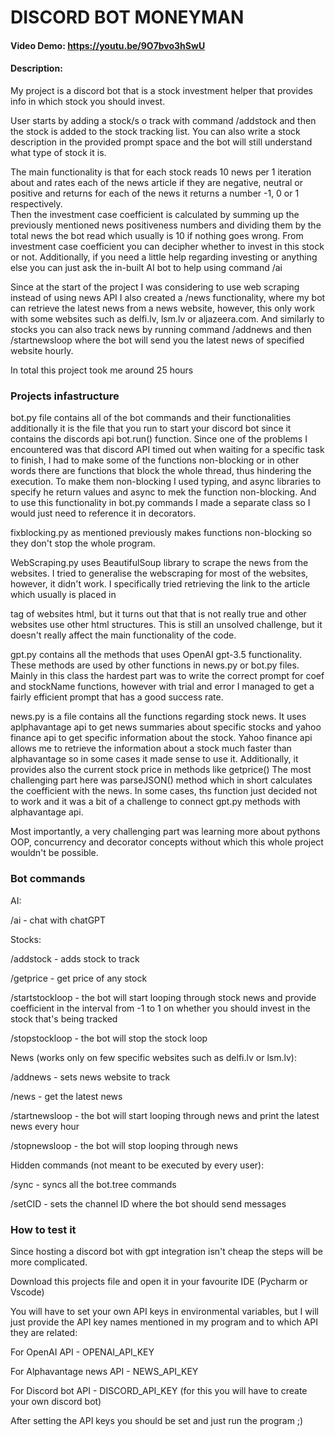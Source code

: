 ﻿# DISCORD BOT MONEYMAN
#### Video Demo:  https://youtu.be/9O7bvo3hSwU
#### Description:

My project is a discord bot that is a stock investment helper that provides info in which stock you should invest.

User starts by adding a stock/s o track with command /addstock and then the stock is added to the stock tracking list. 
You can also write a stock description in the provided prompt space and the bot will still understand what type of stock it is.

The main functionality is that for each stock reads 10 news per 1 iteration about and rates each of the news article  if they are negative, neutral or positive and returns for each of the news it returns a number -1, 0 or 1 respectively.  
Then the investment case coefficient is calculated by summing up the previously mentioned news positiveness numbers and dividing them by the total news the bot read which usually is 10 if nothing goes wrong. 
From investment case coefficient you can decipher whether to invest in this stock or not.
Additionally, if you need a little help regarding investing or anything else you can just ask the in-built AI bot to help using command /ai

Since at the start of the project I was considering to use web scraping instead of using news API I also created a /news functionality, where my bot can retrieve the latest news from a news website, however, this only work with some websites such as delfi.lv, lsm.lv or aljazeera.com.
And similarly to stocks you can also track news by running command /addnews and then /startnewsloop where the bot will send you the latest news of specified website hourly. 

In total this project took me around 25 hours

### Projects infastructure

bot.py file contains all of the bot commands and their functionalities additionally it is the file that you run to start your discord bot since it contains the discords api bot.run() function.
Since one of the problems I encountered was that discord API timed out when waiting for a specific task to finish, I had to make some of the functions non-blocking or in other words there are functions that block the whole thread, thus hindering the execution.
To make them non-blocking I used typing, and async libraries to specify he return values and async to mek the function non-blocking.
And to use this functionality in bot.py commands I made a separate class so I would just need to reference it in decorators.

fixblocking.py as mentioned previously makes functions non-blocking so they don't stop the whole program.

WebScraping.py uses BeautifulSoup library to scrape the news from the websites. I tried to generalise the webscraping for most of the websites, however, it didn't work.
I specifically tried retrieving the link to the article which usually is placed in <article> tag of websites html, but it turns out that that is not really true and other websites use other html structures.
This is still an unsolved challenge, but it doesn't really affect the main functionality of the code.

gpt.py contains all the methods that uses OpenAI gpt-3.5 functionality. These methods are used by other functions in news.py or bot.py files.
Mainly in this class the hardest part was to write the correct prompt for coef and stockName functions, however with trial and error I managed to get a fairly efficient prompt that has a good success rate.

news.py is a file contains all the functions regarding stock news. 
It uses aplphavantage api to get news summaries about specific stocks and yahoo finance api to get specific information about the stock.
Yahoo finance api allows me to retrieve the information about a stock much faster than alphavantage so in some cases it made sense to use it.
Additionally, it provides also the current stock price in methods like getprice()
The most challenging part here was parseJSON() method which in short calculates the coefficient with the news. 
In some cases, ths function just decided not to work and it was a bit of a challenge to connect gpt.py methods with alphavantage api.

Most importantly, a very challenging part was learning more about pythons OOP, concurrency and decorator concepts without which this whole project wouldn't be possible.

### Bot commands

AI:

/ai - chat with chatGPT


Stocks:

/addstock - adds stock to track

/getprice - get price of any stock

/startstockloop - the bot will start looping through stock news and provide coefficient in the interval from -1 to 1 on whether you should invest in the stock that's being tracked

/stopstockloop - the bot will stop the stock loop


News (works only on few specific websites such as delfi.lv or lsm.lv):

/addnews - sets news website to track

/news - get the latest news

/startnewsloop - the bot will start looping through news and print the latest news every hour

/stopnewsloop - the bot will stop looping through news 


Hidden commands (not meant to be executed by every user):

/sync - syncs all the bot.tree commands

/setCID - sets the channel ID where the bot should send messages


### How to test it
Since hosting a discord bot with gpt integration isn't cheap the steps will be more complicated.

Download this projects file and open it in your favourite IDE (Pycharm or Vscode)

You will have to set your own API keys in environmental variables, but I will just provide the API key names mentioned in my program and to which API they are related:

For OpenAI API - OPENAI_API_KEY

For Alphavantage news API - NEWS_API_KEY

For Discord bot API - DISCORD_API_KEY (for this you will have to create your own discord bot)


After setting the API keys you should be set and just run the program ;)